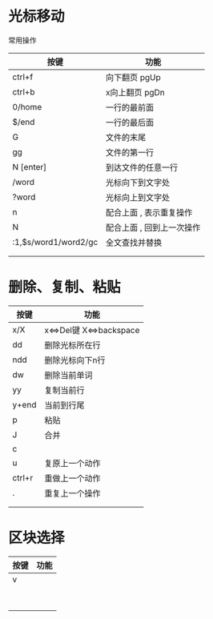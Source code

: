 # 光标移动

常用操作

| 按键                 | 功能                      |
| -------------------- | ------------------------- |
| ctrl+f               | 向下翻页   pgUp           |
| ctrl+b               | x向上翻页  pgDn           |
| 0/home               | 一行的最前面              |
| $/end                | 一行的最后面              |
| G                    | 文件的末尾                |
| gg                   | 文件的第一行              |
| N [enter]            | 到达文件的任意一行        |
| /word                | 光标向下到文字处          |
| ?word                | 光标向上到文字处          |
| n                    | 配合上面 , 表示重复操作   |
| N                    | 配合上面 , 回到上一次操作 |
| :1,$s/word1/word2/gc | 全文查找并替换            |
|                      |                           |
|                      |                           |



# 删除、复制、粘贴

| 按键   | 功能                       |
| ------ | -------------------------- |
| x/X    | x<=>Del键    X<=>backspace |
| dd     | 删除光标所在行             |
| ndd    | 删除光标向下n行            |
| dw     | 删除当前单词               |
| yy     | 复制当前行                 |
| y+end  | 当前到行尾                 |
| p      | 粘贴                       |
| J      | 合并                       |
| c      |                            |
| u      | 复原上一个动作             |
| ctrl+r | 重做上一个动作             |
| .      | 重复上一个操作             |
|        |                            |
|        |                            |





# 区块选择

| 按键 | 功能 |
| ---- | ---- |
| v    |      |
|      |      |
|      |      |
|      |      |
|      |      |
|      |      |
|      |      |
|      |      |
|      |      |

